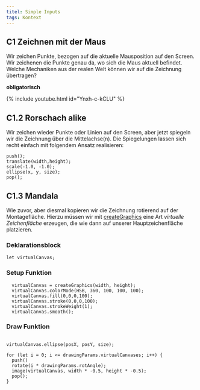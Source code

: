 ```yaml
---
titel: Simple Inputs
tags: Kontext
---
```


## C1 Zeichnen mit der Maus
Wir zeichen Punkte, bezogen auf die aktuelle Mausposition auf den Screen. Wir zeichenen die Punkte genau da, wo sich die Maus aktuell befindet. Welche Mechaniken aus der realen Welt können wir auf die Zeichnung übertragen?

**obligatorisch**

{% include youtube.html id="Ynxh-c-kCLU" %}

## C1.2 Rorschach alike 
Wir zeichen wieder Punkte oder Linien auf den Screen, aber jetzt spiegeln wir die Zeichnung über die Mittelachse(n). Die Spiegelungen lassen sich recht einfach mit folgendem Ansatz realisieren:

```
push();
translate(width,height);
scale(-1.0, -1.0);
ellipse(x, y, size);
pop();
```

## C1.3 Mandala
Wie zuvor, aber diesmal kopieren wir die Zeichnung rotierend auf der Montagefläche. Hierzu müssen wir mit [createGraphics](https://p5js.org/reference/#/p5/createGraphics) eine Art *virtuelle Zeichenfläche* erzeugen, die wie dann auf unserer Hauptzeichenfläche platzieren.

### Deklarationsblock

```
let virtualCanvas;
```

### Setup Funktion

```
  virtualCanvas = createGraphics(width, height);
  virtualCanvas.colorMode(HSB, 360, 100, 100, 100);
  virtualCanvas.fill(0,0,0,100);
  virtualCanvas.stroke(0,0,0,100);
  virtualCanvas.strokeWeight(1);
  virtualCanvas.smooth();
```

### Draw Funktion
```

virtualCanvas.ellipse(posX, posY, size);

for (let i = 0; i <= drawingParams.virtualCanvases; i++) { 
  push()
  rotate(i * drawingParams.rotAngle);
  image(virtualCanvas, width * -0.5, height * -0.5);
  pop();
}
```